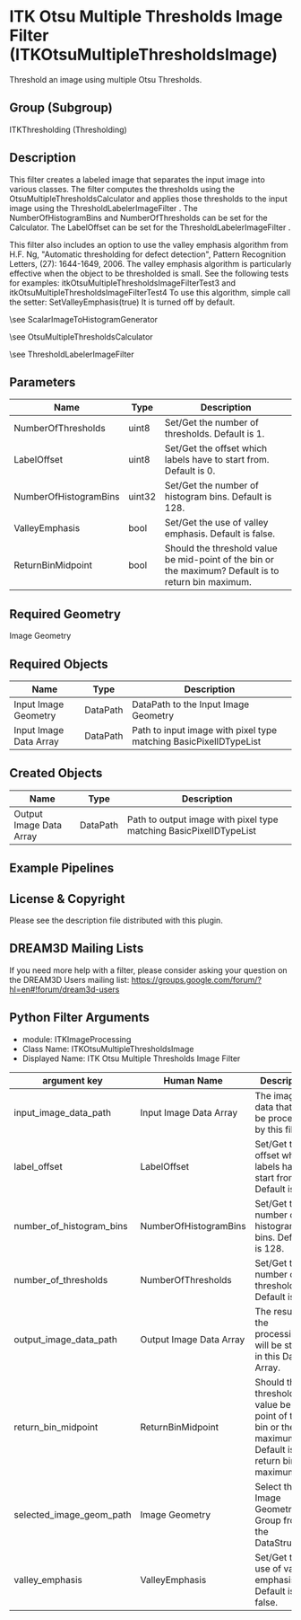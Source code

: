 # ITK Otsu Multiple Thresholds Image Filter (ITKOtsuMultipleThresholdsImage)

Threshold an image using multiple Otsu Thresholds.

## Group (Subgroup)

ITKThresholding (Thresholding)

## Description

This filter creates a labeled image that separates the input image into various classes. The filter computes the thresholds using the OtsuMultipleThresholdsCalculator and applies those thresholds to the input image using the ThresholdLabelerImageFilter . The NumberOfHistogramBins and NumberOfThresholds can be set for the Calculator. The LabelOffset can be set for the ThresholdLabelerImageFilter .

This filter also includes an option to use the valley emphasis algorithm from H.F. Ng, "Automatic thresholding for defect detection", Pattern Recognition Letters, (27): 1644-1649, 2006. The valley emphasis algorithm is particularly effective when the object to be thresholded is small. See the following tests for examples: itkOtsuMultipleThresholdsImageFilterTest3 and itkOtsuMultipleThresholdsImageFilterTest4 To use this algorithm, simple call the setter: SetValleyEmphasis(true) It is turned off by default.

\see ScalarImageToHistogramGenerator 


\see OtsuMultipleThresholdsCalculator 


\see ThresholdLabelerImageFilter

## Parameters

| Name | Type | Description |
|------|------|-------------|
| NumberOfThresholds | uint8 | Set/Get the number of thresholds. Default is 1. |
| LabelOffset | uint8 | Set/Get the offset which labels have to start from. Default is 0. |
| NumberOfHistogramBins | uint32 | Set/Get the number of histogram bins. Default is 128. |
| ValleyEmphasis | bool | Set/Get the use of valley emphasis. Default is false. |
| ReturnBinMidpoint | bool | Should the threshold value be mid-point of the bin or the maximum? Default is to return bin maximum. |

## Required Geometry

Image Geometry

## Required Objects

| Name |Type | Description |
|-----|------|-------------|
| Input Image Geometry | DataPath | DataPath to the Input Image Geometry |
| Input Image Data Array | DataPath | Path to input image with pixel type matching BasicPixelIDTypeList |

## Created Objects

| Name |Type | Description |
|-----|------|-------------|
| Output Image Data Array | DataPath | Path to output image with pixel type matching BasicPixelIDTypeList |

## Example Pipelines


## License & Copyright

Please see the description file distributed with this plugin.


## DREAM3D Mailing Lists

If you need more help with a filter, please consider asking your question on the DREAM3D Users mailing list:
https://groups.google.com/forum/?hl=en#!forum/dream3d-users




## Python Filter Arguments

+ module: ITKImageProcessing
+ Class Name: ITKOtsuMultipleThresholdsImage
+ Displayed Name: ITK Otsu Multiple Thresholds Image Filter

| argument key | Human Name | Description | Parameter Type |
|--------------|------------|-------------|----------------|
| input_image_data_path | Input Image Data Array | The image data that will be processed by this filter. | complex.ArraySelectionParameter |
| label_offset | LabelOffset | Set/Get the offset which labels have to start from. Default is 0. | complex.UInt8Parameter |
| number_of_histogram_bins | NumberOfHistogramBins | Set/Get the number of histogram bins. Default is 128. | complex.UInt32Parameter |
| number_of_thresholds | NumberOfThresholds | Set/Get the number of thresholds. Default is 1. | complex.UInt8Parameter |
| output_image_data_path | Output Image Data Array | The result of the processing will be stored in this Data Array. | complex.DataObjectNameParameter |
| return_bin_midpoint | ReturnBinMidpoint | Should the threshold value be mid-point of the bin or the maximum? Default is to return bin maximum. | complex.BoolParameter |
| selected_image_geom_path | Image Geometry | Select the Image Geometry Group from the DataStructure. | complex.GeometrySelectionParameter |
| valley_emphasis | ValleyEmphasis | Set/Get the use of valley emphasis. Default is false. | complex.BoolParameter |


